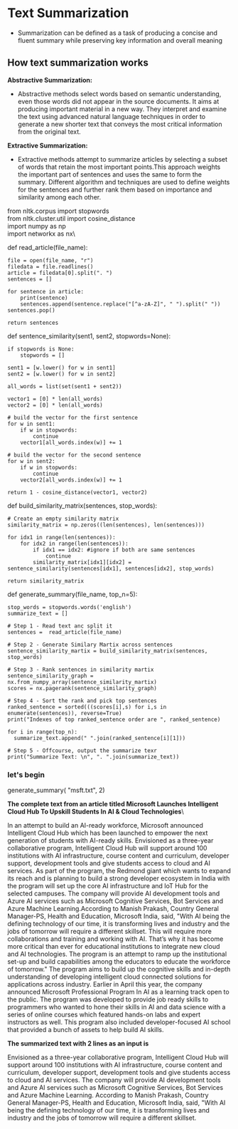 # Text Summarization

* Summarization can be defined as a task of producing a concise and fluent summary while preserving key information and overall meaning

## How text summarization works

**Abstractive Summarization:**
* Abstractive methods select words based on semantic understanding, even those words did not appear in the source documents. It aims at producing important material in a new way. They interpret and examine the text using advanced natural language techniques in order to generate a new shorter text that conveys the most critical information from the original text.

**Extractive Summarization:**
* Extractive methods attempt to summarize articles by selecting a subset of words that retain the most important points.This approach weights the important part of sentences and uses the same to form the summary. Different algorithm and techniques are used to define weights for the sentences and further rank them based on importance and similarity among each other.

from nltk.corpus import stopwords\
from nltk.cluster.util import cosine_distance\
import numpy as np\
import networkx as nx\
 
def read_article(file_name):

    file = open(file_name, "r")
    filedata = file.readlines()
    article = filedata[0].split(". ")
    sentences = []

    for sentence in article:
        print(sentence)
        sentences.append(sentence.replace("[^a-zA-Z]", " ").split(" "))
    sentences.pop() 
    
    return sentences

def sentence_similarity(sent1, sent2, stopwords=None):

    if stopwords is None:
        stopwords = []
 
    sent1 = [w.lower() for w in sent1]
    sent2 = [w.lower() for w in sent2]
 
    all_words = list(set(sent1 + sent2))
 
    vector1 = [0] * len(all_words)
    vector2 = [0] * len(all_words)
 
    # build the vector for the first sentence
    for w in sent1:
        if w in stopwords:
            continue
        vector1[all_words.index(w)] += 1
 
    # build the vector for the second sentence
    for w in sent2:
        if w in stopwords:
            continue
        vector2[all_words.index(w)] += 1
 
    return 1 - cosine_distance(vector1, vector2)
 
def build_similarity_matrix(sentences, stop_words):

    # Create an empty similarity matrix
    similarity_matrix = np.zeros((len(sentences), len(sentences)))
 
    for idx1 in range(len(sentences)):
        for idx2 in range(len(sentences)):
            if idx1 == idx2: #ignore if both are same sentences
                continue 
            similarity_matrix[idx1][idx2] = sentence_similarity(sentences[idx1], sentences[idx2], stop_words)

    return similarity_matrix


def generate_summary(file_name, top_n=5):

    stop_words = stopwords.words('english')
    summarize_text = []

    # Step 1 - Read text anc split it
    sentences =  read_article(file_name)

    # Step 2 - Generate Similary Martix across sentences
    sentence_similarity_martix = build_similarity_matrix(sentences, stop_words)

    # Step 3 - Rank sentences in similarity martix
    sentence_similarity_graph = nx.from_numpy_array(sentence_similarity_martix)
    scores = nx.pagerank(sentence_similarity_graph)

    # Step 4 - Sort the rank and pick top sentences
    ranked_sentence = sorted(((scores[i],s) for i,s in enumerate(sentences)), reverse=True)    
    print("Indexes of top ranked_sentence order are ", ranked_sentence)    

    for i in range(top_n):
      summarize_text.append(" ".join(ranked_sentence[i][1]))

    # Step 5 - Offcourse, output the summarize texr
    print("Summarize Text: \n", ". ".join(summarize_text))

### let's begin
generate_summary( "msft.txt", 2)

**The complete text from an article titled Microsoft Launches Intelligent Cloud Hub To Upskill Students In AI & Cloud Technologies**\

In an attempt to build an AI-ready workforce, Microsoft announced Intelligent Cloud Hub which has been launched to empower the next generation of students with AI-ready skills. Envisioned as a three-year collaborative program, Intelligent Cloud Hub will support around 100 institutions with AI infrastructure, course content and curriculum, developer support, development tools and give students access to cloud and AI services. As part of the program, the Redmond giant which wants to expand its reach and is planning to build a strong developer ecosystem in India with the program will set up the core AI infrastructure and IoT Hub for the selected campuses. The company will provide AI development tools and Azure AI services such as Microsoft Cognitive Services, Bot Services and Azure Machine Learning.According to Manish Prakash, Country General Manager-PS, Health and Education, Microsoft India, said, "With AI being the defining technology of our time, it is transforming lives and industry and the jobs of tomorrow will require a different skillset. This will require more collaborations and training and working with AI. That’s why it has become more critical than ever for educational institutions to integrate new cloud and AI technologies. The program is an attempt to ramp up the institutional set-up and build capabilities among the educators to educate the workforce of tomorrow." The program aims to build up the cognitive skills and in-depth understanding of developing intelligent cloud connected solutions for applications across industry. Earlier in April this year, the company announced Microsoft Professional Program In AI as a learning track open to the public. The program was developed to provide job ready skills to programmers who wanted to hone their skills in AI and data science with a series of online courses which featured hands-on labs and expert instructors as well. This program also included developer-focused AI school that provided a bunch of assets to help build AI skills.

**The summarized text with 2 lines as an input is**

Envisioned as a three-year collaborative program, Intelligent Cloud Hub will support around 100 institutions with AI infrastructure, course content and curriculum, developer support, development tools and give students access to cloud and AI services. The company will provide AI development tools and Azure AI services such as Microsoft Cognitive Services, Bot Services and Azure Machine Learning. According to Manish Prakash, Country General Manager-PS, Health and Education, Microsoft India, said, "With AI being the defining technology of our time, it is transforming lives and industry and the jobs of tomorrow will require a different skillset.


```python

```
